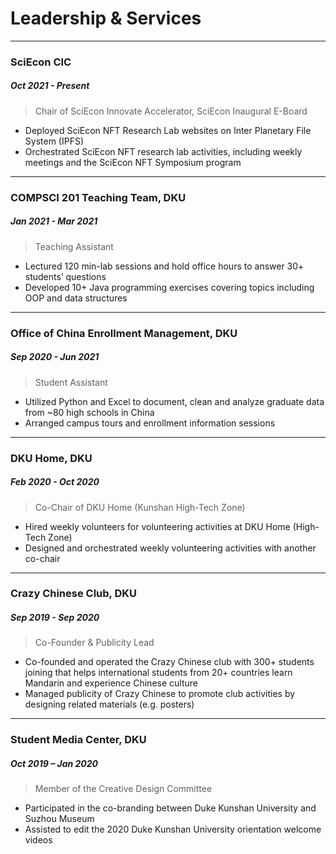 # **Leadership & Services**

---

### **SciEcon CIC**

##### Oct 2021 - Present

> Chair of SciEcon Innovate Accelerator, SciEcon Inaugural E-Board

- Deployed SciEcon NFT Research Lab websites on Inter Planetary File System (IPFS)
- Orchestrated SciEcon NFT research lab activities, including weekly meetings and the SciEcon NFT Symposium program

---

### **COMPSCI 201 Teaching Team, DKU**

##### Jan 2021 - Mar 2021

> Teaching Assistant

- Lectured 120 min-lab sessions and hold office hours to answer 30+ students’ questions
- Developed 10+ Java programming exercises covering topics including OOP and data structures

---

### **Office of China Enrollment Management, DKU**

##### Sep 2020 - Jun 2021

> Student Assistant

- Utilized Python and Excel to document, clean and analyze graduate data from ~80 high schools in China
- Arranged campus tours and enrollment information sessions

---

### **DKU Home, DKU**

##### Feb 2020 - Oct 2020

> Co-Chair of DKU Home (Kunshan High-Tech Zone)

- Hired weekly volunteers for volunteering activities at DKU Home (High-Tech Zone)
- Designed and orchestrated weekly volunteering activities with another co-chair

---

### **Crazy Chinese Club, DKU**

##### Sep 2019 - Sep 2020

> Co-Founder & Publicity Lead

- Co-founded and operated the Crazy Chinese club with 300+ students joining that helps international students from 20+ countries learn Mandarin and experience Chinese culture 
- Managed publicity of Crazy Chinese to promote club activities by designing related materials (e.g. posters)

---

### **Student Media Center, DKU**

##### Oct 2019 – Jan 2020

> Member of the Creative Design Committee

- Participated in the co-branding between Duke Kunshan University and Suzhou Museum
- Assisted to edit the 2020 Duke Kunshan University orientation welcome videos
